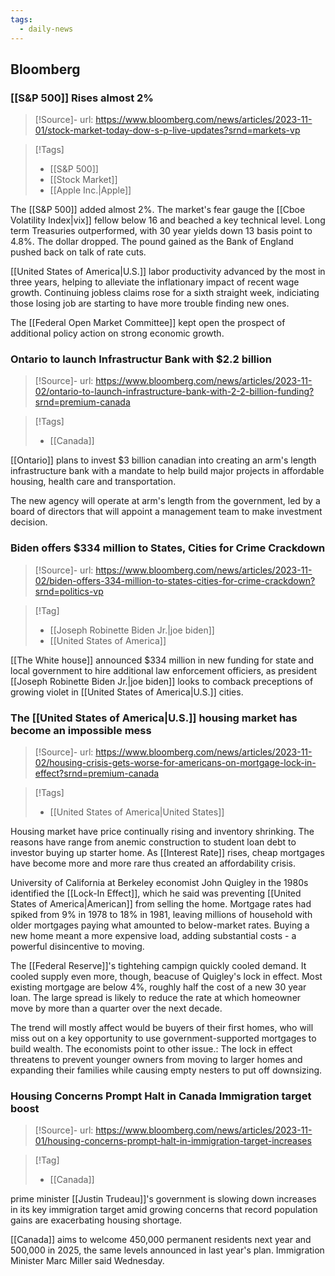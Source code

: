 ```yaml
---
tags:
  - daily-news
---
```

## Bloomberg

### [[S&P 500]] Rises almost 2%

> [!Source]-
> url: https://www.bloomberg.com/news/articles/2023-11-01/stock-market-today-dow-s-p-live-updates?srnd=markets-vp

>[!Tags]
>- [[S&P 500]]
>- [[Stock Market]]
>- [[Apple Inc.|Apple]]

The [[S&P 500]] added almost 2%. The market's fear gauge the [[Cboe Volatility Index|vix]] fellow below 16 and beached a key technical level. Long term Treasuries outperformed, with 30 year yields down 13 basis point to 4.8%. The dollar dropped. The pound gained as the Bank of England pushed back on talk of rate cuts. 

[[United States of America|U.S.]] labor productivity advanced by the most in three years, helping to alleviate the inflationary impact of recent wage growth. Continuing jobless claims rose for a sixth straight week,  indiciating those losing job are starting to have more trouble finding new ones.

The [[Federal Open Market Committee]] kept open the prospect of additional policy action on strong economic growth. 

### Ontario to launch Infrastructur Bank with $2.2 billion

> [!Source]-
> url: https://www.bloomberg.com/news/articles/2023-11-02/ontario-to-launch-infrastructure-bank-with-2-2-billion-funding?srnd=premium-canada

>[!Tags]
>- [[Canada]]

[[Ontario]] plans to invest $3 billion canadian into creating an arm's length infrastructure bank with a mandate to help build major projects in affordable housing, health care and transportation.

The new agency will operate at arm's length from the government, led by a board of directors that will appoint a management team to make investment decision.



### Biden offers $334 million to States, Cities for Crime Crackdown

> [!Source]-
> url: https://www.bloomberg.com/news/articles/2023-11-02/biden-offers-334-million-to-states-cities-for-crime-crackdown?srnd=politics-vp

> [!Tag]
> - [[Joseph Robinette Biden Jr.|joe biden]]
> - [[United States of America]]

[[The White house]] announced $334 million in new funding for state and local government to hire additional law enforcement officiers, as president [[Joseph Robinette Biden Jr.|joe biden]] looks to comback preceptions of growing violet in [[United States of America|U.S.]] cities. 


### The [[United States of America|U.S.]] housing market has become an impossible mess

> [!Source]-
> url: https://www.bloomberg.com/news/articles/2023-11-02/housing-crisis-gets-worse-for-americans-on-mortgage-lock-in-effect?srnd=premium-canada

> [!Tags]
> - [[United States of America|United States]]

Housing market have price continually rising and inventory shrinking. The reasons have range from anemic construction to student loan debt to investor buying up starter home. As  [[Interest Rate]] rises, cheap mortgages have become more and more rare thus created an affordability crisis.

University of California at Berkeley economist John Quigley in the 1980s identified the [[Lock-In Effect]], which he said was preventing [[United States of America|American]] from selling the home. Mortgage rates had spiked from 9% in 1978 to 18% in 1981, leaving millions of household with older mortgages paying what amounted to below-market rates. Buying a new home meant a more expensive load, adding substantial costs - a powerful disincentive to moving.

The [[Federal Reserve]]'s tightehing campign quickly cooled demand. It cooled supply even more, though, beacuse of Quigley's lock in effect. Most existing mortgage are below 4%, roughly half the cost of a new 30 year loan. The large spread is likely to reduce the rate at which homeowner move by more than a quarter over the next decade.

The trend will mostly affect would be buyers of their first homes, who will miss out on a key opportunity to use government-supported mortgages to build wealth. The economists point to other issue.: The lock in effect threatens to prevent younger owners from moving to larger homes and expanding their families while causing empty nesters to put off downsizing. 



### Housing Concerns Prompt Halt in Canada Immigration target boost

>[!Source]-
>url: https://www.bloomberg.com/news/articles/2023-11-01/housing-concerns-prompt-halt-in-immigration-target-increases

>[!Tag]
>- [[Canada]]

prime minister [[Justin Trudeau]]'s government is slowing down increases in its key immigration target amid growing concerns that record population gains are exacerbating housing shortage.

[[Canada]] aims to welcome 450,000 permanent residents next year and 500,000 in 2025, the same levels announced in last year's plan. Immigration Minister Marc Miller said Wednesday.